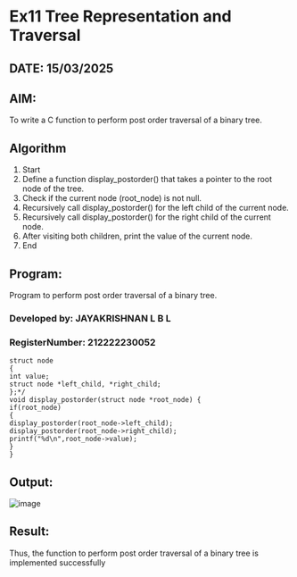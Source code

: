 # Ex11 Tree Representation and Traversal
## DATE: 15/03/2025
## AIM:
To write a C function to perform post order traversal of a binary tree.

## Algorithm
1. Start
2. Define a function display_postorder() that takes a pointer to the root node of the tree.
3. Check if the current node (root_node) is not null.
4. Recursively call display_postorder() for the left child of the current node.
5. Recursively call display_postorder() for the right child of the current node.
6. After visiting both children, print the value of the current node.
7. End
## Program:

Program to perform post order traversal of a binary tree.
### Developed by: JAYAKRISHNAN L B L
### RegisterNumber:  212222230052
```
struct node 
{ 
int value; 
struct node *left_child, *right_child; 
};*/ 
void display_postorder(struct node *root_node) { 
if(root_node) 
{ 
display_postorder(root_node->left_child); 
display_postorder(root_node->right_child); 
printf("%d\n",root_node->value); 
} 
}
```

## Output:
![image](https://github.com/user-attachments/assets/3770089b-f600-4ab5-bd5b-b773994b43bc)



## Result:
Thus, the function to perform post order traversal of a binary tree is implemented successfully

